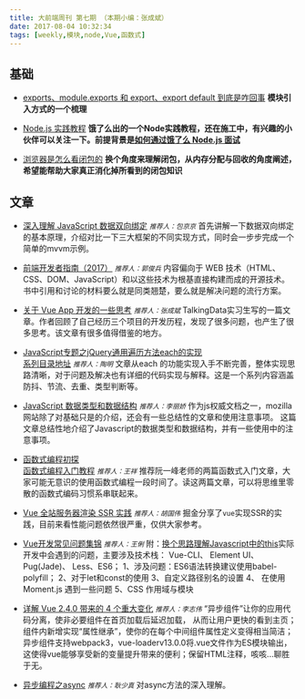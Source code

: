 ```yaml
---
title: 大前端周刊 第七期 （本期小编：张成斌）
date: 2017-08-04 10:32:34
tags: [weekly,模块,node,Vue,函数式]
---
```

## 基础

* [exports、module.exports 和 export、export default 到底是咋回事](https://juejin.im/post/597ec55a51882556a234fcef)
**模块引入方式的一个梳理**

* [Node.js 实践教程](https://juejin.im/post/597ec55a51882556a234fcef)
**饿了么出的一个Node实践教程，还在施工中，有兴趣的小伙伴可以关注一下。前提背景是[如何通过饿了么 Node.js 面试](https://github.com/ElemeFE/node-interview/tree/master/sections/zh-cn)**

* [浏览器是怎么看闭包的](https://juejin.im/post/5979b5755188253df1067397)
**换个角度来理解闭包，从内存分配与回收的角度阐述，希望能帮助大家真正消化掉所看到的闭包知识**

## 文章
* [深入理解 JavaScript 数据双向绑定](https://mp.weixin.qq.com/s?__biz=MzIyMjYyMzg3MA==&mid=2247484289&idx=2&sn=e1d9664d24d7b44bcece7464318a8369&chksm=e82be290df5c6b86f08fa80a5b33e4a3d46daa1093290610d63b47f86f5bdd7d21151b91dd8f&mpshare=1&scene=1&srcid=0804TnxBJbqO63wtfhcXPBra&pass_ticket=lctb96bPZ%2BUbaZfdgO9Bxo8p62cFUW61TN3xhm1p6zgF%2FxcmdmZtIzWeDN%2F7BnNZ#rd)
<small>*推荐人：包京京*</small>
首先讲解一下数据双向绑定的基本原理，介绍对比一下三大框架的不同实现方式，同时会一步步完成一个简单的mvvm示例。

* [前端开发者指南（2017）](https://juejin.im/post/592faca42f301e006bc791e0)
<small>*推荐人：郭俊兵*</small>
内容偏向于 WEB 技术（HTML、CSS、DOM、JavaScript）和以这些技术为根基直接构建而成的开源技术。书中引用和讨论的材料要么就是同类翘楚，要么就是解决问题的流行方案。

* [关于 Vue App 开发的一些思考](https://juejin.im/post/592faca42f301e006bc791e0)
<small>*推荐人：张成斌*</small>
TalkingData实习生写的一篇文章。作者回顾了自己经历三个项目的开发历程，发现了很多问题，也产生了很多思考。该文章有很多值得借鉴的地方。

* [JavaScript专题之jQuery通用遍历方法each的实现](https://segmentfault.com/a/1190000010480396)
<br>[系列目录地址](https://github.com/mqyqingfeng/Blog)
<small>*推荐人：陶明*</small>
文章从each 的功能实现入手不断完善，整体实现思路清晰，对于问题及解决也有详细的代码实现与解释。这是一个系列内容涵盖防抖、节流、去重、类型判断等。

* [JavaScript 数据类型和数据结构](https://developer.mozilla.org/zh-CN/docs/Web/JavaScript/Data_structures)
<small>*推荐人：李丽娇*</small>
作为js权威文档之一，mozilla网站除了对基础只是的介绍，还会有一些总结性的文章和使用注意事项。
这篇文章总结性地介绍了Javascript的数据类型和数据结构，并有一些使用中的注意事项。

* [函数式编程初探](http://www.ruanyifeng.com/blog/2012/04/functional_programming.html)
<br>[函数式编程入门教程](http://www.ruanyifeng.com/blog/2017/02/fp-tutorial.html)
<small>*推荐人：王祥*</small>
推荐阮一峰老师的两篇函数式入门文章，大家可能无意识的使用函数式编程一段时间了。读这两篇文章，可以将思维里零散的函数式编码习惯系串联起来。

* [Vue 全站服务器渲染 SSR 实践](http://gitbook.cn/m/mazi/article/5900675d2fde0e5078d4ed5e?readArticle=yes)
<small>*推荐人：胡国伟*</small>
掘金分享了`vue`实现SSR的实践，目前来看性能问题依然很严重，仅供大家参考。

* [Vue开发常见问题集锦](http://mp.weixin.qq.com/s/fgFOvWBC_P78hG154gyXYQ)
<small>*推荐人：王俐*</small>
附：[换个思路理解Javascript中的this](http://mp.weixin.qq.com/s/fgFOvWBC_P78hG154gyXYQ)实际开发中会遇到的问题，主要涉及技术栈： Vue-CLI、 Element UI、 Pug(Jade)、 Less、ES6；
1、涉及问题：ES6语法转换建议使用babel-polyfill；
2、对于let和const的使用
3、自定义路径别名的设置
4、 在使用 Moment.js 遇到一些问题
5、CSS 作用域与模块

* [详解 Vue 2.4.0 带来的 4 个重大变化](https://mp.weixin.qq.com/s/qRAdgYxOfBW6xmQUdZcu_A)
<small>*推荐人：李志伟*</small>
“异步组件”让你的应用代码分离，使非必要组件在首页加载后延迟加载， 从而让用户更快的看到主页；组件内新增实现“属性继承”，使你的在每个中间组件属性定义变得相当简洁；异步组件支持webpack3，vue-loaderv13.0.0将.vue文件作为ES模块输出，这使得vue能够享受新的变量提升带来的便利；保留HTML注释，咳咳...聊胜于无。

* [异步编程之async](https://i.jakeyu.top/2017/03/15/async/)
<small>*推荐人：耿少真*</small>
对async方法的深入理解。
